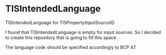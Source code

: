 # TISIntendedLanguage
TISIntendedLanguage for TISPropertyInputSourceID

I found that TISIntendedLanguage is empty for input sources. So I decided to create this repository that is going to fill this space.

The language code should be specified accordingly to BCP 47.
